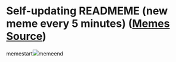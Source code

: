 # Self-updating READMEME (new meme every 5 minutes) ([Memes Source](https://bramses.notion.site/a49c1e962b7646879176ac3b327b6533?v=4d1eda54b170483cb03a40f257231764))

memestart![](https://www.notion.so/image/https%3A%2F%2Fs3-us-west-2.amazonaws.com%2Fsecure.notion-static.com%2F4372e755-002e-43ff-a8a5-32176727ba07%2F5D39D5C2-2CA0-4B54-A15D-A9707665F484.jpeg?table=block&id=a41788d2-2331-4d73-b6b6-fef078e4f332&cache=v2)memeend
